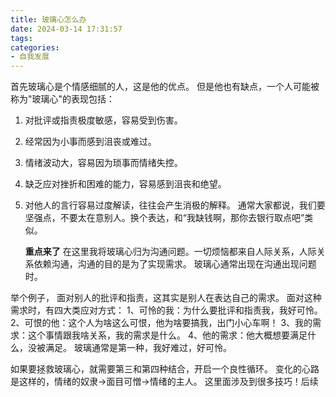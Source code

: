 ```yaml
---
title: 玻璃心怎么办
date: 2024-03-14 17:31:57
tags:
categories:
- 自我发展
---
```

首先玻璃心是个情感细腻的人，这是他的优点。 但是他也有缺点，一个人可能被称为"玻璃心"的表现包括：
1. 对批评或指责极度敏感，容易受到伤害。
2. 经常因为小事而感到沮丧或难过。
3. 情绪波动大，容易因为琐事而情绪失控。
4. 缺乏应对挫折和困难的能力，容易感到沮丧和绝望。
5. 对他人的言行容易过度解读，往往会产生消极的解释。
   通常大家都说，我们要坚强点，不要太在意别人。换个表达，和“我缺钱啊，那你去银行取点吧”类似。

   **重点来了**
   在这里我将玻璃心归为沟通问题。一切烦恼都来自人际关系，人际关系依赖沟通，沟通的目的是为了实现需求。
   玻璃心通常出现在沟通出现问题时。
<!--more-->
   举个例子， 面对别人的批评和指责，这其实是别人在表达自己的需求。
   面对这种需求时，有四大类应对方式：
   1、可怜的我：为什么要批评和指责我，我好可怜。
   2、可恨的他：这个人为啥这么可恨，他为啥要搞我，出门小心车啊！
   3、我的需求：这个事情跟我啥关系，我的需求是什么。
   4、他的需求：他大概想要满足什么，没被满足。
   玻璃通常是第一种，我好难过，好可怜。

   如果要拯救玻璃心，就需要第三和第四种结合，开启一个良性循环。
   变化的心路是这样的，情绪的奴隶->面目可憎->情绪的主人。
   这里面涉及到很多技巧！后续